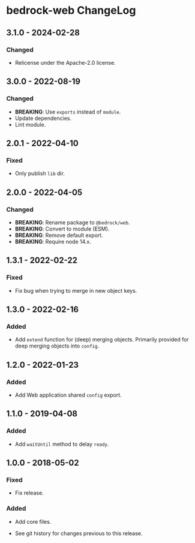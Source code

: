 # bedrock-web ChangeLog

## 3.1.0 - 2024-02-28

### Changed
- Relicense under the Apache-2.0 license.

## 3.0.0 - 2022-08-19

### Changed
- **BREAKING**: Use `exports` instead of `module`.
- Update dependencies.
- Lint module.

## 2.0.1 - 2022-04-10

### Fixed
- Only publish `lib` dir.

## 2.0.0 - 2022-04-05

### Changed
- **BREAKING**: Rename package to `@bedrock/web`.
- **BREAKING**: Convert to module (ESM).
- **BREAKING**: Remove default export.
- **BREAKING**: Require node 14.x.

## 1.3.1 - 2022-02-22

### Fixed
- Fix bug when trying to merge in new object keys.

## 1.3.0 - 2022-02-16

### Added
- Add `extend` function for (deep) merging objects. Primarily provided for
  deep merging objects into `config`.

## 1.2.0 - 2022-01-23

### Added
- Add Web application shared `config` export.

## 1.1.0 - 2019-04-08

### Added
- Add `waitUntil` method to delay `ready`.

## 1.0.0 - 2018-05-02

### Fixed
- Fix release.

### Added
- Add core files.

- See git history for changes previous to this release.
